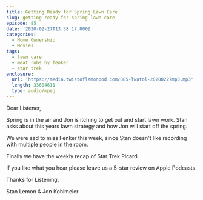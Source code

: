 ```yaml
---
title: Getting Ready for Spring Lawn Care
slug: getting-ready-for-spring-lawn-care
episode: 85
date: '2020-02-27T13:58:17.000Z'
categories:
  - Home Ownership
  - Movies
tags:
  - lawn care
  - meat rubs by fenker
  - star trek
enclosure:
  url: 'https://media.twistoflemonpod.com/085-lwatol-20200227mp3.mp3'
  length: 33604611
  type: audio/mpeg
---
```


Dear Listener,

Spring is in the air and Jon is itching to get out and start lawn work. Stan asks about this years lawn strategy and how Jon will start off the spring.

We were sad to miss Fenker this week, since Stan doesn't like recording with multiple people in the room.

Finally we have the weekly recap of Star Trek Picard.

If you like what you hear please leave us a 5-star review on Apple Podcasts.

Thanks for Listening,

Stan Lemon & Jon Kohlmeier
